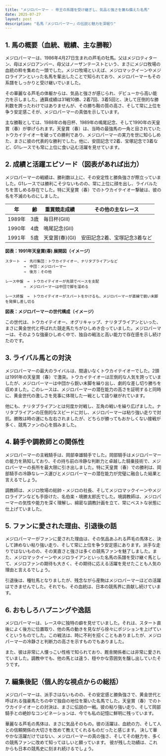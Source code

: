 ```yaml
---
title: "メジロパーマー - 帝王の系譜を受け継ぎし、気品と強さを兼ね備えた名馬"
date: 2025-07-27
layout: post
description: "名馬『メジロパーマー』の伝説と魅力を深堀り"
---
```


## 1. 馬の概要（血統、戦績、主な勝鞍）

メジロパーマーは、1986年4月27日生まれの芦毛の牡馬。父はメジロティターン、母はメジロアンバー、母父はノーザンテーストという、まさにメジロ牧場の血統の粋を集めた一頭でした。メジロ牧場といえば、メジロマックイーンやメジロライアンといった名馬を輩出したことで知られており、メジロパーマーもその系譜をしっかりと受け継いでいました。

その華麗なる芦毛の体躯からは、気品と強さが感じられ、デビューから高い能力を示しました。通算成績は31戦10勝、2着7回、3着5回と、決して圧倒的な勝利数を誇ったわけではありませんが、その勝ち鞍の質の高さ、そして常に上位を争う安定感こそが、メジロパーマーの真価を示しています。

主な勝鞍としては、1988年の毎日杯、1989年の鳴尾記念、そして1990年の天皇賞（春）が挙げられます。天皇賞（春）は、当時の最強馬の一角と目されていたトウカイテイオーを破っての勝利であり、メジロパーマーの実力を世に知らしめた、まさに彼の代表的な勝利でした。他に、安田記念で2着、宝塚記念で3着など、G1レースでも常に上位に食い込む活躍を見せています。


## 2. 成績と活躍エピソード（図表があれば出力）

メジロパーマーの戦績は、勝利数以上に、その安定性と勝負強さが際立っていました。G1レースでは勝利こそ少ないものの、常に上位に顔を出し、ライバルたちを苦しめる存在でした。特に天皇賞（春）でのトウカイテイオー撃破は、彼の名を不滅のものにしました。

| 年 | 齢 | 重賞競走成績 | その他の主なレース |
|---|---|---|---|
| 1989年 | 3歳 | 毎日杯(GIII) |  |
| 1990年 | 4歳 | 鳴尾記念(GII) |  |
| 1991年 | 5歳 | 天皇賞(春)(GI) | 安田記念2着、宝塚記念3着など |


**図表：1991年天皇賞(春) 展開図（イメージ）**

```
スタート　→　先行集団：トウカイテイオー、ナリタブライアンなど
　　　　　→　中団：メジロパーマー
　　　　　→　後方：その他

レース中盤　→　トウカイテイオーが先頭でペースを支配
　　　　　→　メジロパーマーは中団で脚を溜める

レース終盤　→　トウカイテイオーがスパートをかけるも、メジロパーマーが直線で鋭い末脚を発揮し差し切る
```

**図表：メジロパーマーの世代構成（イメージ）**

この世代は、トウカイテイオー、オグリキャップ、ナリタブライアンといった、まさに黄金世代と呼ばれた競走馬たちがひしめき合っていました。メジロパーマーは、そのような強豪ひしめく中で、独自の戦法と高い能力で存在感を示し続けたのです。


## 3. ライバル馬との対決

メジロパーマーの最大のライバルは、間違いなくトウカイテイオーでした。2頭は1991年の天皇賞（春）で激突。トウカイテイオーは圧倒的な人気を誇っていましたが、メジロパーマーは中団から鋭い末脚を繰り出し、劇的な差し切り勝ちを収めました。このレースは、メジロパーマーの潜在能力の高さを証明すると同時に、黄金世代の激しさを見事に体現した一戦として語り継がれています。

他にも、ナリタブライアンとは何度か対戦し、互角の戦いを繰り広げました。ナリタブライアンの圧倒的なスピードに対し、メジロパーマーは粘り強い走りで対抗。勝敗は時の運にも左右されましたが、どちらが勝ってもおかしくない接戦が多く、競馬ファンの心を掴みました。


## 4. 騎手や調教師との関係性

メジロパーマーの主戦騎手は、岡部幸雄騎手でした。岡部騎手はメジロパーマーの能力を熟知しており、その持ち前の冷静な判断力と卓越した騎乗技術で、メジロパーマーの長所を最大限に引き出しました。特に天皇賞（春）での勝利は、岡部騎手の冷静なレース運びとメジロパーマーの潜在能力が完璧に融合した結果と言えるでしょう。

調教師は、メジロ牧場の総帥・メジロの社長、そしてメジロマックイーンやメジロライアンなども手掛けた、名伯楽・境勝太郎氏でした。境調教師は、メジロパーマーの気性や能力を深く理解し、綿密な調教計画を立て、常にベストな状態に仕上げていました。


## 5. ファンに愛された理由、引退後の話

メジロパーマーがファンに愛された理由は、その気品あふれる芦毛の馬体と、決して諦めない粘り強い走り、そして常に上位を争う安定感にあります。派手な走りではないものの、その実直さと強さは多くの競馬ファンを魅了しました。また、メジロマックイーンやメジロライアンといった名馬の系譜を受け継ぐ馬として、メジロファンの期待も大きく、その期待に応える活躍を見せたことも人気の理由と言えるでしょう。

引退後は、種牡馬となりましたが、残念ながら産駒はメジロパーマーほどの活躍はできませんでした。それでも、その血統は、日本の競馬界に貢献し続けています。


## 6. おもしろハプニングや逸話

メジロパーマーは、レース中に独特の癖を見せていました。それは、スタート直後によく後方に位置取り、他の馬の動きを見ながら徐々にポジションを上げていくというものでした。この戦法は、時に不利を招くこともありましたが、メジロパーマーの冷静さと判断力の高さを示すものでもありました。

また、彼は非常に人懐っこい性格で知られており、厩舎関係者には非常に愛されていました。調教中でも、他の馬とは違う、穏やかな雰囲気を醸し出していたそうです。


## 7. 編集後記（個人的な視点からの総括）

メジロパーマーは、派手さはないものの、その安定感と勝負強さで、黄金世代と呼ばれる強豪馬たちの中で独自の地位を築いた名馬でした。天皇賞（春）でのトウカイテイオーとの対決は、まさに伝説の一戦。彼の粘り強い走り、そして岡部騎手との絶妙なコンビネーションは、今でも私の記憶に鮮明に残っています。

華麗なる芦毛の馬体は、まさに気品そのもの。彼の活躍は、血統の力、そして人との信頼関係の大切さを改めて教えてくれるものだったと感じます。  決して華やかな活躍だけではない、メジロパーマーの真の強さ、そしてその魅力を、多くの競馬ファンに改めて知ってほしいと願っています。  彼が残した功績は、これからも日本の競馬史に刻まれ続けるでしょう。
